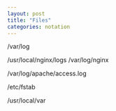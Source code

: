 ```yaml
---
layout: post
title: "Files"
categories: notation
---
```


/var/log

/usr/local/nginx/logs
/var/log/nginx

/var/log/apache/access.log

/etc/fstab

/usr/local/var
